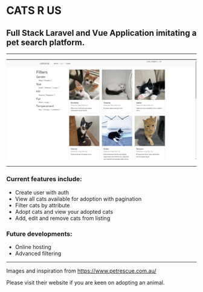 # CATS R US

## Full Stack Laravel and Vue Application imitating a pet search platform.

---

![alt text](readme_assets/Readme_image.png)

---

### Current features include:

-   Create user with auth 
-   View all cats available for adoption with pagination
-   Filter cats by attribute
-   Adopt cats and view your adopted cats
-   Add, edit and remove cats from listing

### Future developments:

-   Online hosting
-   Advanced filtering

---

Images and inspiration from https://www.petrescue.com.au/

Please visit their website if you are keen on adopting an animal.
